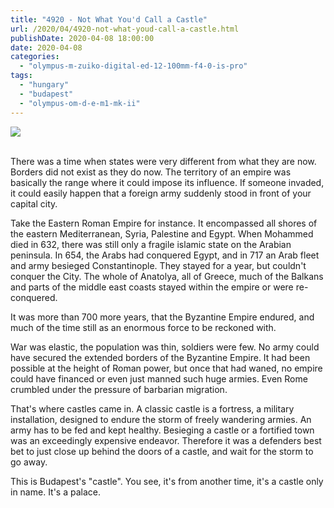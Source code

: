 ```yaml
---
title: "4920 - Not What You'd Call a Castle"
url: /2020/04/4920-not-what-youd-call-a-castle.html
publishDate: 2020-04-08 18:00:00
date: 2020-04-08
categories: 
  - "olympus-m-zuiko-digital-ed-12-100mm-f4-0-is-pro"
tags: 
  - "hungary"
  - "budapest"
  - "olympus-om-d-e-m1-mk-ii"
---
```

<div class="container">
<div class="center"><a target="_blank" href="https://d25zfm9zpd7gm5.cloudfront.net/1200x1200/2018/20180520_165848_lr.jpg"><img class="webfeedsFeaturedVisual" src="https://d25zfm9zpd7gm5.cloudfront.net/0600x0600/2018/20180520_165848_lr.jpg" /></a></div>
</div>
<br />

There was a time when states were very different from what they are
now. Borders did not exist as they do now. The territory of an
empire was basically the range where it could impose its influence.
If someone invaded, it could easily happen that a foreign army
suddenly stood in front of your capital city.

Take the Eastern Roman Empire for instance. It encompassed all
shores of the eastern Mediterranean, Syria, Palestine and Egypt.
When Mohammed died in 632, there was still only a fragile islamic
state on the Arabian peninsula. In 654, the Arabs had conquered
Egypt, and in 717 an Arab fleet and army besieged Constantinople.
They stayed for a year, but couldn't conquer the City. The whole of
Anatolya, all of Greece, much of the Balkans and parts of the middle
east coasts stayed within the empire or were re-conquered.

It was more than 700 more years, that the Byzantine Empire endured,
and much of the time still as an enormous force to be reckoned with.

War was elastic, the population was thin, soldiers were few. No army
could have secured the extended borders of the Byzantine Empire. It
had been possible at the height of Roman power, but once that had
waned, no empire could have financed or even just manned such huge
armies. Even Rome crumbled under the pressure of barbarian migration.

That's where castles came in. A classic castle is a fortress, a
military installation, designed to endure the storm of freely
wandering armies. An army has to be fed and kept healthy. Besieging
a castle or a fortified town was an exceedingly expensive endeavor.
Therefore it was a defenders best bet to just close up behind the
doors of a castle, and wait for the storm to go away.

This is Budapest's "castle". You see, it's from another time, it's a
castle only in name. It's a palace.